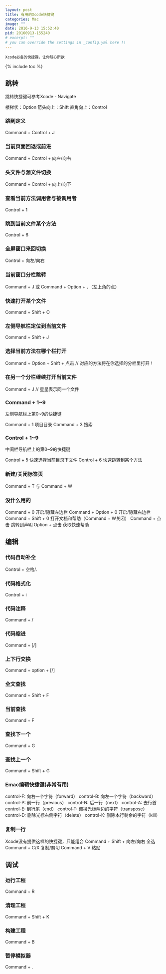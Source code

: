 ```yaml
---
layout: post
title: 有用的Xcode快捷键
categories: Mac
image: ""
date: 2016-9-13 15:52:40
pid: 20160913-155240
# excerpt: ""
# you can override the settings in _config.yml here !!
---
```

`Xcode必备的快捷键，让你随心所欲`

{% include toc %}

## 跳转
跳转快捷键可参考Xcode - Navigate

楼梯状：Option
箭头向上：Shift
直角向上：Control


### 跳到定义
Command + Control + J

### 当前页面回退或前进
Command + Control + 向左/向右

### 头文件与源文件切换
Command + Control + 向上/向下

### 查看当前方法调用者与被调用者
Control + 1

### 跳到当前文件某个方法
Control + 6

### 全屏窗口来回切换
Control + 向左/向右

### 当前窗口分栏跳转
Command + J 或 Command + Option + 、（左上角的点）

### 快速打开某个文件
Command + Shift + O

### 左侧导航栏定位到当前文件
Command + Shift + J

### 选择当前方法在哪个栏打开
Command + Option + Shift + 点击  // 对应的方法将在你选择的分栏里打开！

### 在另一个分栏继续打开当前文件
Command + J   // 星星表示同一个文件

### Command + 1~9
左侧导航栏上第0~9的快捷键

Command + 1 项目目录
Command + 3 搜索

### Control + 1~9
中间栏导航栏上的第0~9的快捷键

Control + 5 快速选择当前目录下文件
Control + 6 快速跳转到某个方法

### 新建/关闭标签页
Command + T 与 Command + W

### 没什么用的
Command + 0 开启/隐藏左边栏
Command + Option + 0 开启/隐藏右边栏
Command + Shift + 0 打开文档和帮助（Command + W关闭）
Command + 点击 跳转到声明
Option + 点击 获取快速帮助

## 编辑

### 代码自动补全
Control + 空格/.

### 代码格式化
Control + i

### 代码注释
Command + /

### 代码缩进
Command + [/]

### 上下行交换
Command + option + [/]

### 全文查找
Command + Shift + F

### 当前查找
Command + F

### 查找下一个
Command + G

### 查找上一个
Command + Shift + G

### Emac编辑快捷键(非常有用)
control-F: 向右一个字符（forward）
control-B: 向左一个字符（backward）
control-P: 前一行（previous）
control-N: 后一行（next）
control-A: 去行首
control-E: 到行尾（end）
control-T: 调换光标两边的字符（transpose）
control-D: 删除光标右侧字符（delete）
control-K: 删除本行剩余的字符（kill）

### 复制一行
Xcode没有提供这样的快捷键，只能组合
Command + Shift + 向左/向右 全选
Command + C/X 复制/剪切
Command + V   粘贴

## 调试

### 运行工程
Command + R

### 清理工程
Command + Shift + K

### 构建工程
Command + B

### 暂停模拟器
Command + .
